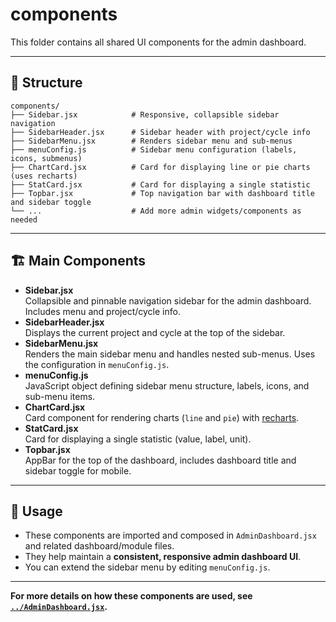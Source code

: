 # components

This folder contains all shared UI components for the admin dashboard.

---

## 📁 Structure

```
components/
├── Sidebar.jsx            # Responsive, collapsible sidebar navigation
├── SidebarHeader.jsx      # Sidebar header with project/cycle info
├── SidebarMenu.jsx        # Renders sidebar menu and sub-menus
├── menuConfig.js          # Sidebar menu configuration (labels, icons, submenus)
├── ChartCard.jsx          # Card for displaying line or pie charts (uses recharts)
├── StatCard.jsx           # Card for displaying a single statistic
├── Topbar.jsx             # Top navigation bar with dashboard title and sidebar toggle
└── ...                    # Add more admin widgets/components as needed
```

---

## 🏗️ Main Components

- **Sidebar.jsx**  
  Collapsible and pinnable navigation sidebar for the admin dashboard. Includes menu and project/cycle info.
- **SidebarHeader.jsx**  
  Displays the current project and cycle at the top of the sidebar.
- **SidebarMenu.jsx**  
  Renders the main sidebar menu and handles nested sub-menus. Uses the configuration in `menuConfig.js`.
- **menuConfig.js**  
  JavaScript object defining sidebar menu structure, labels, icons, and sub-menu items.
- **ChartCard.jsx**  
  Card component for rendering charts (`line` and `pie`) with [recharts](https://recharts.org/).
- **StatCard.jsx**  
  Card for displaying a single statistic (value, label, unit).
- **Topbar.jsx**  
  AppBar for the top of the dashboard, includes dashboard title and sidebar toggle for mobile.

---

## 📝 Usage

- These components are imported and composed in `AdminDashboard.jsx` and related dashboard/module files.
- They help maintain a **consistent, responsive admin dashboard UI**.
- You can extend the sidebar menu by editing `menuConfig.js`.

---

**For more details on how these components are used, see [`../AdminDashboard.jsx`](../AdminDashboard.jsx).**

